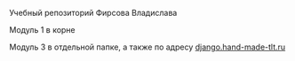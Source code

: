 Учебный репозиторий Фирсова Владислава

Модуль 1 в корне

Модуль 3 в отдельной папке, а также по адресу [django.hand-made-tlt.ru](django.hand-made-tlt.ru)
